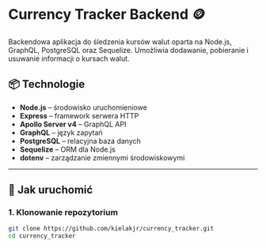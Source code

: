 # Currency Tracker Backend 🪙

Backendowa aplikacja do śledzenia kursów walut oparta na Node.js, GraphQL, PostgreSQL oraz Sequelize. Umożliwia dodawanie, pobieranie i usuwanie informacji o kursach walut.

## 📦 Technologie

- **Node.js** – środowisko uruchomieniowe
- **Express** – framework serwera HTTP
- **Apollo Server v4** – GraphQL API
- **GraphQL** – język zapytań
- **PostgreSQL** – relacyjna baza danych
- **Sequelize** – ORM dla Node.js
- **dotenv** – zarządzanie zmiennymi środowiskowymi

---

## 🚀 Jak uruchomić

### 1. Klonowanie repozytorium

```bash
git clone https://github.com/kielakjr/currency_tracker.git
cd currency_tracker
